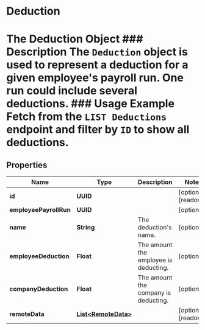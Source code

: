 

# Deduction

# The Deduction Object ### Description The `Deduction` object is used to represent a deduction for a given employee's payroll run. One run could include several deductions.  ### Usage Example Fetch from the `LIST Deductions` endpoint and filter by `ID` to show all deductions.

## Properties

Name | Type | Description | Notes
------------ | ------------- | ------------- | -------------
**id** | **UUID** |  |  [optional] [readonly]
**employeePayrollRun** | **UUID** |  |  [optional]
**name** | **String** | The deduction&#39;s name. |  [optional]
**employeeDeduction** | **Float** | The amount the employee is deducting. |  [optional]
**companyDeduction** | **Float** | The amount the company is deducting. |  [optional]
**remoteData** | [**List&lt;RemoteData&gt;**](RemoteData.md) |  |  [optional] [readonly]




